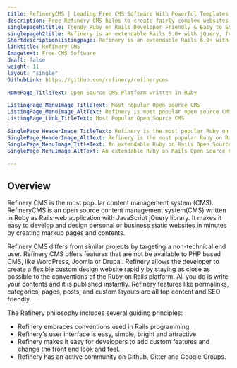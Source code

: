 ```yaml
---
title: RefineryCMS | Leading Free CMS Software With Powerful Templates
description: Free Refinery CMS helps to create fairly complex websites with e-commerce capabilities. Improve visibility of your business by building responsive websites.
singlepageh1title: Trendy Ruby on Rails Developer Friendly & Easy to Extend CMS
singlepageh2title: Refinery is an extendable Rails 6.0+ with jQuery, free and open-source content management system. Perfect for creating custom informational websites quickly.
Shortdescriptionlistingpage: Refinery is an extendable Rails 6.0+ with jQuery, free and open-source content management system. Perfect for creating custom informational websites quickly.
linktitle: Refinery CMS
Imagetext: Free CMS Software
draft: false
weight: 11
layout: "single"
GithubLink: https://github.com/refinery/refinerycms

HomePage_TitleText: Open Source CMS Platform written in Ruby

ListingPage_MenuImage_TitleText: Most Popular Open Source CMS
ListingPage_MenuImage_AltText: Refinery is most popular open source CMS
ListingPage_Link_TitleText: Most Popular Open Source CMS

SinglePage_HeaderImage_TitleText: Refinery is the most popular Ruby on Rails Based Open Source CMS
SinglePage_HeaderImage_AltText: Refinery is the most popular Ruby on Rails Based Open Source CMS
SinglePage_MenuImage_TitleText: An extendable Ruby on Rails Open Source CMS that supports Rails 6.0+
SinglePage_MenuImage_AltText: An extendable Ruby on Rails Open Source CMS that supports Rails 6.0+

---
```


Overview
--------

Refinery CMS is the most popular content management system (CMS). RefineryCMS is an open source content management system(CMS) written in Ruby as Rails web application with JavaScript jQuery library. It makes it easy to develop and design personal or business static websites in minutes by creating markup pages and contents.

Refinery CMS differs from similar projects by targeting a non-technical end user. Refinery CMS offers features that are not be available to PHP based CMS, like WordPress, Joomla or Drupal. Refinery allows the developer to create a flexible custom design website rapidly by staying as close as possible to the conventions of the Ruby on Rails platform. All you do is write your contents and it is published instantly. Refinery features like permalinks, categories, pages, posts, and custom layouts are all top content and SEO friendly.

The Refinery philosophy includes several guiding principles:

- Refinery embraces conventions used in Rails programming.
- Refinery's user interface is easy, simple, bright and attractive.
- Refinery makes it easy for developers to add custom features and change the front end look and feel.
- Refinery has an active community on Github, Gitter and Google Groups.
 